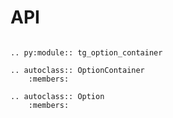 # API


```eval_rst

.. py:module:: tg_option_container

.. autoclass:: OptionContainer
    :members:

.. autoclass:: Option
    :members:

```
